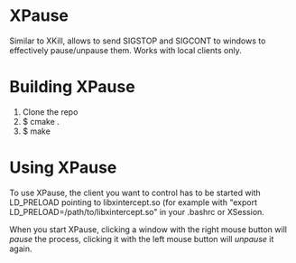 # XPause
Similar to XKill, allows to send SIGSTOP and SIGCONT to windows to effectively pause/unpause them. Works with local clients only.

# Building XPause
1. Clone the repo
2. $ cmake .
3. $ make

# Using XPause
To use XPause, the client you want to control has to be started with LD_PRELOAD pointing to libxintercept.so (for example with "export LD_PRELOAD=/path/to/libxintercept.so" in your .bashrc or XSession.

When you start XPause, clicking a window with the right mouse button will _pause_ the process, clicking it with the left mouse button will _unpause_ it again.


